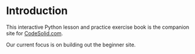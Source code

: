 # Introduction

This interactive Python lesson and practice exercise book is the companion site 
for [CodeSolid.com](https://CodeSolid.com).

Our current focus is on building out the beginner site.